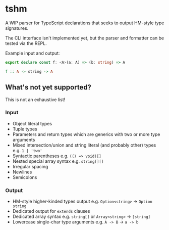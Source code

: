 # tshm

A WIP parser for TypeScript declarations that seeks to output HM-style type signatures.

The CLI interface isn't implemented yet, but the parser and formatter can be tested via the REPL.

Example input and output:

```typescript
export declare const f: <A>(a: A) => (b: string) => A
```

```haskell
f :: A -> string -> A
```

## What's not yet supported?

This is not an exhaustive list!

### Input

- Object literal types
- Tuple types
- Parameters and return types which are generics with two or more type arguments
- Mixed intersection/union and string literal (and probably other) types e.g. `1 | 'two'`
- Syntactic parentheses e.g. `(() => void)[]`
- Nested special array syntax e.g. `string[][]`
- Irregular spacing
- Newlines
- Semicolons

### Output

- HM-style higher-kinded types output e.g. `Option<string>` -> `Option string`
- Dedicated output for `extends` clauses
- Dedicated array syntax e.g. `string[]` or `Array<string>` -> `[string]`
- Lowercase single-char type arguments e.g. `A -> B` -> `a -> b`


